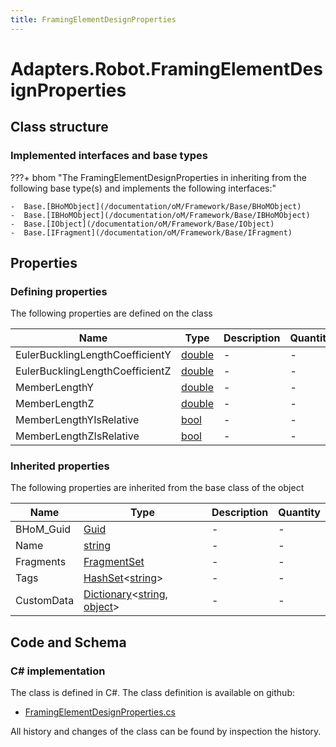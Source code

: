 ```yaml
---
title: FramingElementDesignProperties
---
```


# Adapters.Robot.FramingElementDesignProperties



## Class structure

### Implemented interfaces and base types

???+ bhom "The FramingElementDesignProperties in inheriting from the following base type(s) and implements the following interfaces:"

    -  Base.[BHoMObject](/documentation/oM/Framework/Base/BHoMObject)
    -  Base.[IBHoMObject](/documentation/oM/Framework/Base/IBHoMObject)
    -  Base.[IObject](/documentation/oM/Framework/Base/IObject)
    -  Base.[IFragment](/documentation/oM/Framework/Base/IFragment)


## Properties



### Defining properties

The following properties are defined on the class

| Name             | Type             | Description      | Quantity         |
|------------------|------------------|------------------|------------------|
| EulerBucklingLengthCoefficientY | [double](https://learn.microsoft.com/en-us/dotnet/api/System.Double?view=netstandard-2.0) | - | - |
| EulerBucklingLengthCoefficientZ | [double](https://learn.microsoft.com/en-us/dotnet/api/System.Double?view=netstandard-2.0) | - | - |
| MemberLengthY | [double](https://learn.microsoft.com/en-us/dotnet/api/System.Double?view=netstandard-2.0) | - | - |
| MemberLengthZ | [double](https://learn.microsoft.com/en-us/dotnet/api/System.Double?view=netstandard-2.0) | - | - |
| MemberLengthYIsRelative | [bool](https://learn.microsoft.com/en-us/dotnet/api/System.Boolean?view=netstandard-2.0) | - | - |
| MemberLengthZIsRelative | [bool](https://learn.microsoft.com/en-us/dotnet/api/System.Boolean?view=netstandard-2.0) | - | - |


### Inherited properties
The following properties are inherited from the base class of the object

| Name             | Type             | Description      | Quantity         |
|------------------|------------------|------------------|------------------|
| BHoM_Guid | [Guid](https://learn.microsoft.com/en-us/dotnet/api/System.Guid?view=netstandard-2.0) | - | - |
| Name | [string](https://learn.microsoft.com/en-us/dotnet/api/System.String?view=netstandard-2.0) | - | - |
| Fragments | [FragmentSet](/documentation/oM/Framework/Base/FragmentSet) | - | - |
| Tags | [HashSet](https://learn.microsoft.com/en-us/dotnet/api/System.Collections.Generic.HashSet-1?view=netstandard-2.0)&lt;[string](https://learn.microsoft.com/en-us/dotnet/api/System.String?view=netstandard-2.0)&gt; | - | - |
| CustomData | [Dictionary](https://learn.microsoft.com/en-us/dotnet/api/System.Collections.Generic.Dictionary-2?view=netstandard-2.0)&lt;[string](https://learn.microsoft.com/en-us/dotnet/api/System.String?view=netstandard-2.0), [object](https://learn.microsoft.com/en-us/dotnet/api/System.Object?view=netstandard-2.0)&gt; | - | - |


## Code and Schema

### C# implementation

The class is defined in C#. The class definition is available on github:

- [FramingElementDesignProperties.cs](https://github.com/BHoM/Robot_Toolkit/blob/develop/Robot_oM/Structural/Properties/FramingElementDesignProperties.cs)

All history and changes of the class can be found by inspection the history.

